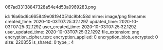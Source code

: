 067ad33138847328a54e4d53a0969283.png

id: 16a6bd6c665849e08194051dc9bfc58d
mime: image/png
filename: 
created_time: 2020-10-03T07:25:32.129Z
updated_time: 2020-10-03T07:25:32.129Z
user_created_time: 2020-10-03T07:25:32.129Z
user_updated_time: 2020-10-03T07:25:32.129Z
file_extension: png
encryption_cipher_text: 
encryption_applied: 0
encryption_blob_encrypted: 0
size: 220355
is_shared: 0
type_: 4